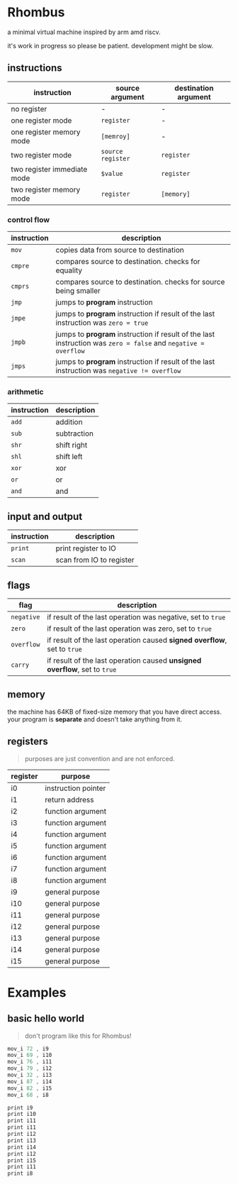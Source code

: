 # Rhombus
a minimal virtual machine inspired by arm amd riscv.

it's work in progress so please be patient. development might be slow.

## instructions
| instruction | source argument | destination argument |
| ----------- | -------------- | --------------- |
| no register | - | - |
| one register mode | `register` | - |
| one register memory mode | `[memroy]` | - |
| two register mode | `source register` | `register` |
| two register immediate mode | `$value` | `register` |
| two register memory mode | `register` | `[memory]` |


### control flow
| instruction | description |
| ----------- | ----------- |
| `mov` | copies data from source to destination |
| `cmpre` | compares source to destination. checks for equality |
| `cmprs` | compares source to destination. checks for source being smaller |
| `jmp` | jumps to **program** instruction |
| `jmpe` | jumps to **program** instruction if result of the last instruction was `zero = true` |
| `jmpb` | jumps to **program** instruction if result of the last instruction was `zero = false` and `negative = overflow` |
| `jmps` | jumps to **program** instruction if result of the last instruction was `negative != overflow` |

### arithmetic
| instruction | description |
| ----------- | ----------- |
| `add` | addition |
| `sub` | subtraction |
| `shr` | shift right |
| `shl` | shift left |
| `xor` | xor |
| `or` | or |
| `and` | and |

## input and output
| instruction | description |
| ----------- | ----------- |
| `print` | print register to IO |
| `scan` | scan from IO to register |

## flags 

| flag | description |
| ---- | ----------- |
| `negative` | if result of the last operation was negative, set to `true` |
| `zero` | if result of the last operation was zero, set to `true` |
| `overflow` | if result of the last operation caused **signed overflow**, set to `true` |
| `carry` | if result of the last operation caused **unsigned overflow**, set to `true` |

## memory

the machine has 64KB of fixed-size memory that you have direct access. your program is **separate** and doesn't take anything from it.

## registers

> purposes are just convention and are not enforced.

| register | purpose |
| -------- | ------- |
| i0 | instruction pointer |
| i1 | return address |
| i2 | function argument |
| i3 | function argument |
| i4 | function argument |
| i5 | function argument |
| i6 | function argument |
| i7 | function argument |
| i8 | function argument |
| i9 | general purpose |
| i10 | general purpose |
| i11 | general purpose |
| i12 | general purpose |
| i13 | general purpose |
| i14 | general purpose |
| i15 | general purpose |

# Examples

## basic hello world

> don't program like this for Rhombus!

```asm
mov_i 72 , i9
mov_i 69 , i10
mov_i 76 , i11
mov_i 79 , i12
mov_i 32 , i13
mov_i 87 , i14
mov_i 82 , i15
mov_i 68 , i8

print i9
print i10
print i11
print i11
print i12
print i13
print i14
print i12
print i15
print i11
print i8
```
